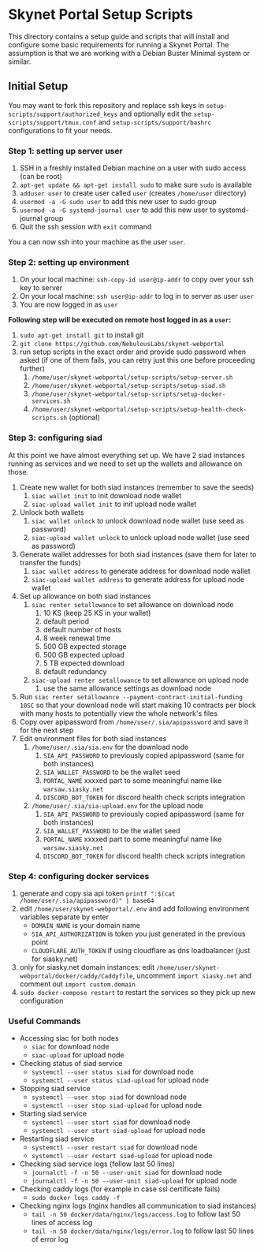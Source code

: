 # Skynet Portal Setup Scripts

This directory contains a setup guide and scripts that will install and
configure some basic requirements for running a Skynet Portal. The assumption is
that we are working with a Debian Buster Minimal system or similar.

## Initial Setup

You may want to fork this repository and replace ssh keys in
`setup-scripts/support/authorized_keys` and optionally edit the `setup-scripts/support/tmux.conf` and `setup-scripts/support/bashrc` configurations to fit your needs.

### Step 1: setting up server user

1. SSH in a freshly installed Debian machine on a user with sudo access (can be root)
1. `apt-get update && apt-get install sudo` to make sure `sudo` is available
1. `adduser user` to create user called `user` (creates `/home/user` directory)
1. `usermod -a -G sudo user` to add this new user to sudo group
1. `usermod -a -G systemd-journal user` to add this new user to systemd-journal group
1. Quit the ssh session with `exit` command

You a can now ssh into your machine as the user `user`.

### Step 2: setting up environment

1. On your local machine: `ssh-copy-id user@ip-addr` to copy over your ssh key to server
1. On your local machine: `ssh user@ip-addr` to log in to server as user `user`
1. You are now logged in as `user`

**Following step will be executed on remote host logged in as a `user`:**

1. `sudo apt-get install git` to install git
1. `git clone https://github.com/NebulousLabs/skynet-webportal`
1. run setup scripts in the exact order and provide sudo password when asked (if one of them fails, you can retry just this one before proceeding further)
   1. `/home/user/skynet-webportal/setup-scripts/setup-server.sh`
   1. `/home/user/skynet-webportal/setup-scripts/setup-siad.sh`
   1. `/home/user/skynet-webportal/setup-scripts/setup-docker-services.sh`
   1. `/home/user/skynet-webportal/setup-scripts/setup-health-check-scripts.sh` (optional)

### Step 3: configuring siad

At this point we have almost everything set up. We have 2 siad instances running as services and we need to set up the wallets and allowance on those.

1. Create new wallet for both siad instances (remember to save the seeds)
   1. `siac wallet init` to init download node wallet
   1. `siac-upload wallet init` to init upload node wallet
1. Unlock both wallets
   1. `siac wallet unlock` to unlock download node wallet (use seed as password)
   1. `siac-upload wallet unlock` to unlock upload node wallet (use seed as password)
1. Generate wallet addresses for both siad instances (save them for later to transfer the funds)
   1. `siac wallet address` to generate address for download node wallet
   1. `siac-upload wallet address` to generate address for upload node wallet
1. Set up allowance on both siad instances
   1. `siac renter setallowance` to set allowance on download node
      1. 10 KS (keep 25 KS in your wallet)
      1. default period
      1. default number of hosts
      1. 8 week renewal time
      1. 500 GB expected storage
      1. 500 GB expected upload
      1. 5 TB expected download
      1. default redundancy
   1. `siac-upload renter setallowance` to set allowance on upload node
      1. use the same allowance settings as download node
1. Run `siac renter setallowance --payment-contract-initial-funding 10SC` so that your download node will start making 10 contracts per block with many hosts to potentially view the whole network's files
1. Copy over apipassword from `/home/user/.sia/apipassword` and save it for the next step
1. Edit environment files for both siad instances
   1. `/home/user/.sia/sia.env` for the download node
      1. `SIA_API_PASSWORD` to previously copied apipassword (same for both instances)
      1. `SIA_WALLET_PASSWORD` to be the wallet seed
      1. `PORTAL_NAME` xxxxed part to some meaningful name like `warsaw.siasky.net`
      1. `DISCORD_BOT_TOKEN` for discord health check scripts integration
   1. `/home/user/.sia/sia-upload.env` for the upload node
      1. `SIA_API_PASSWORD` to previously copied apipassword (same for both instances)
      1. `SIA_WALLET_PASSWORD` to be the wallet seed
      1. `PORTAL_NAME` xxxxed part to some meaningful name like `warsaw.siasky.net`
      1. `DISCORD_BOT_TOKEN` for discord health check scripts integration

### Step 4: configuring docker services

1. generate and copy sia api token `printf ":$(cat /home/user/.sia/apipassword)" | base64`
1. edit `/home/user/skynet-webportal/.env` and add following environment variables separate by enter
   - `DOMAIN_NAME` is your domain name
   - `SIA_API_AUTHORIZATION` is token you just generated in the previous point
   - `CLOUDFLARE_AUTH_TOKEN` if using cloudflare as dns loadbalancer (just for siasky.net)
1. only for siasky.net domain instances: edit `/home/user/skynet-webportal/docker/caddy/Caddyfile`, uncomment `import siasky.net` and comment out `import custom.domain`
1. `sudo docker-compose restart` to restart the services so they pick up new configuration

### Useful Commands

- Accessing siac for both nodes
  - `siac` for download node
  - `siac-upload` for upload node
- Checking status of siad service
  - `systemctl --user status siad` for download node
  - `systemctl --user status siad-upload` for upload node
- Stopping siad service
  - `systemctl --user stop siad` for download node
  - `systemctl --user stop siad-upload` for upload node
- Starting siad service
  - `systemctl --user start siad` for download node
  - `systemctl --user start siad-upload` for upload node
- Restarting siad service
  - `systemctl --user restart siad` for download node
  - `systemctl --user restart siad-upload` for upload node
- Checking siad service logs (follow last 50 lines)
  - `journalctl -f -n 50 --user-unit siad` for download node
  - `journalctl -f -n 50 --user-unit siad-upload` for upload node
- Checking caddy logs (for example in case ssl certificate fails)
  - `sudo docker logs caddy -f`
- Checking nginx logs (nginx handles all communication to siad instances)
  - `tail -n 50 docker/data/nginx/logs/access.log` to follow last 50 lines of access log
  - `tail -n 50 docker/data/nginx/logs/error.log` to follow last 50 lines of error log
